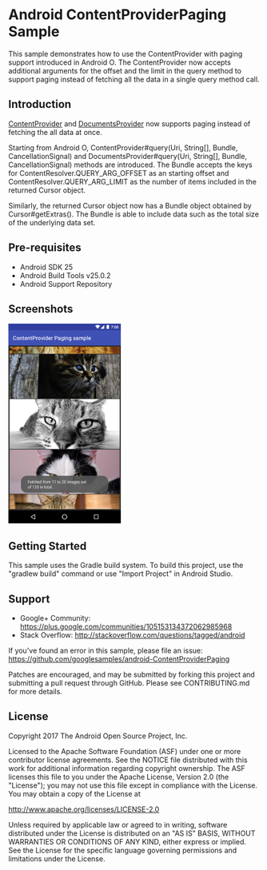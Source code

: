 
Android ContentProviderPaging Sample
===================================

This sample demonstrates how to use the ContentProvider with paging support introduced
in Android O. The ContentProvider now accepts additional arguments for the offset and
the limit in the query method to support paging instead of fetching all the data in
a single query method call.

Introduction
------------

[ContentProvider][1] and [DocumentsProvider][2] now supports paging instead of fetching the all
data at once.

Starting from Android O, ContentProvider#query(Uri, String[], Bundle, CancellationSignal) and
DocumentsProvider#query(Uri, String[], Bundle, CancellationSignal) methods are introduced.
The Bundle accepts the keys for ContentResolver.QUERY_ARG_OFFSET as an starting offset and
ContentResolver.QUERY_ARG_LIMIT as the number of items included in the returned Cursor object.

Similarly, the returned Cursor object now has a Bundle object obtained by Cursor#getExtras().
The Bundle is able to include data such as the  total size of the underlying data set.

[1]: https://developer.android.com/reference/android/content/ContentProvider.html
[2]: https://developer.android.com/reference/android/provider/DocumentsProvider.html

Pre-requisites
--------------

- Android SDK 25
- Android Build Tools v25.0.2
- Android Support Repository

Screenshots
-------------

<img src="screenshots/screenshot-1.png" height="400" alt="Screenshot"/> 

Getting Started
---------------

This sample uses the Gradle build system. To build this project, use the
"gradlew build" command or use "Import Project" in Android Studio.

Support
-------

- Google+ Community: https://plus.google.com/communities/105153134372062985968
- Stack Overflow: http://stackoverflow.com/questions/tagged/android

If you've found an error in this sample, please file an issue:
https://github.com/googlesamples/android-ContentProviderPaging

Patches are encouraged, and may be submitted by forking this project and
submitting a pull request through GitHub. Please see CONTRIBUTING.md for more details.

License
-------

Copyright 2017 The Android Open Source Project, Inc.

Licensed to the Apache Software Foundation (ASF) under one or more contributor
license agreements.  See the NOTICE file distributed with this work for
additional information regarding copyright ownership.  The ASF licenses this
file to you under the Apache License, Version 2.0 (the "License"); you may not
use this file except in compliance with the License.  You may obtain a copy of
the License at

http://www.apache.org/licenses/LICENSE-2.0

Unless required by applicable law or agreed to in writing, software
distributed under the License is distributed on an "AS IS" BASIS, WITHOUT
WARRANTIES OR CONDITIONS OF ANY KIND, either express or implied.  See the
License for the specific language governing permissions and limitations under
the License.
